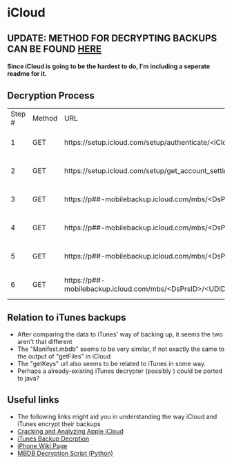 iCloud
======

UPDATE: METHOD FOR DECRYPTING BACKUPS CAN BE FOUND [HERE](http://www.elcomsoft.com/PR/recon_2013.pdf)
----------------------------------------------------------------------------------------------

<h4>Since iCloud is going to be the hardest to do, I'm including a seperate readme for it.</h4>


Decryption Process
------------------

<table>
<tr>
    <td>Step #</td>
    <td>Method</td>
    <td>URL</td>
    <td>Headers</td>
    <td>Response</td>
    <td>&nbsp;&nbsp;&nbsp;Comments&nbsp;&nbsp;&nbsp;</td>
</tr>
<tr>
    <td>1</td>
    <td>GET</td>
    <td>https://setup.icloud.com/setup/authenticate/&lt;iCloudUserName&gt;</td>
    <td>
        <table>
            <tr>
                <td>Authorization</td>
                <td>"basic&nbsp;"&nbsp;+&nbsp;base64(iCloudUserName&nbsp;+&nbsp;":"&nbsp;+&nbsp;iCloudPassword)</td>
        </table>
    </td>
    <td>DsPrsID and mmeAuthToken</td>
    <td>These values will be used for authentication in the next step</td>
</tr>
<tr>
    <td>2</td>
    <td>GET</td>
    <td>https://setup.icloud.com/setup/get_account_settings</td>
    <td>
        <table>
            <tr>
                <td>Authorization</td>
                <td>"basic&nbsp;"&nbsp;+&nbsp;base64(DsPrsID&nbsp;+&nbsp;":"&nbsp;+&nbsp;mmeAuthToken)</td>
        </table>
    <td>Info about the user</td>
    <td>This&nbsp;will&nbsp;return&nbsp;a&nbsp;NEW&nbsp;AND&nbsp;DIFFERENT&nbsp;MMEAUTHTOKEN.&nbsp;Use&nbsp;this&nbsp;new&nbsp;one&nbsp;instead&nbsp;of&nbsp;the&nbsp;one&nbsp;from&nbsp;/authenticate. It will also tell you what number should come after the "p" (partition #?) in the next urls.</td>
</tr>
<tr>
    <td>3</td>
    <td>GET</td>
    <td>https://p##-mobilebackup.icloud.com/mbs/&lt;DsPrsID&gt;/</td>
    <td>
        <table>
            <tr>
                <td>Authorization</td>
                <td>"X&#8209;MobileMe&#8209;AuthToken&nbsp;"&nbsp;+&nbsp;base64(DsPrsID&nbsp;+&nbsp;":"&nbsp;+&nbsp;mmeAuthToken)</td>
            </tr>
        </table>
    </td>
    <td>A&nbsp;list&nbsp;of&nbsp;BackupUDIDS</td>
    <td>Each&nbsp;"BackupUDID"&nbsp;represents&nbsp;a&nbsp;device&nbsp;linked&nbsp;with&nbsp;the&nbsp;account. Parse with "DeviceUDIDs" class.</td>
</tr>
<tr>
    <td>4</td>
    <td>GET</td>
    <td>https://p##-mobilebackup.icloud.com/mbs/&lt;DsPrsID&gt;/&lt;UDID&gt;</td>
    <td>
        <table>
            <tr>
                <td>Authorization</td>
                <td>"X&#8209;MobileMe&#8209;AuthToken&nbsp;"&nbsp;+&nbsp;base64(DsPrsID&nbsp;+&nbsp;":"&nbsp;+&nbsp;mmeAuthToken)</td>
            </tr>
        </table>
    </td>
    <td>Device info<br>list of backups</td>
    <td>
        Use the "Device" class to parse out the info (name, color, etc) and backups.<br>
        Choose a backup to download based on backup date and get its "snapshotID"
    </td>
</tr>
<tr>
    <td>5</td>
    <td>GET</td>
    <td>https://p##-mobilebackup.icloud.com/mbs/&lt;DsPrsID&gt;/getKeys</td>
    <td>
        <table>
            <tr>
                <td>Authorization</td>
                <td>"X&#8209;MobileMe&#8209;AuthToken&nbsp;"&nbsp;+&nbsp;base64(DsPrsID&nbsp;+&nbsp;":"&nbsp;+&nbsp;mmeAuthToken)</td>
            </tr>
        </table>
    </td>
    <td>Decryption Keys</td>
    <td>Parse these with "Keys." I have no clue how to use these yet. They are probably for decrypting the chunks</td>
</tr>
<tr>
    <td>6</td>
    <td>GET</td>
    <td>https://p##-mobilebackup.icloud.com/mbs/&lt;DsPrsID&gt;/&lt;UDID&gt;/&lt;SnapshotID&gt;</td>
    <td>
        <table>
            <tr>
                <td>Authorization</td>
                <td>"X&#8209;MobileMe&#8209;AuthToken&nbsp;"&nbsp;+&nbsp;base64(DsPrsID&nbsp;+&nbsp;":"&nbsp;+&nbsp;mmeAuthToken)</td>
            </tr>
        </table>
    </td>
    <td>File List</td>
    <td>Returns a list of chunks (files) and info about each one. These are <a href="#">Varint Encoded</a></td>
</tr>
</table>

Relation to iTunes backups
--------------------------

+ After comparing the data to iTunes' way of backing up, it seems the two aren't that different
+ The "Manifest.mbdb" seems to be very similar, if not exactly the same to the output of "getFiles" in iCloud
+ The "getKeys" url also seems to be related to iTunes in some way.
+ Perhaps a already-existing iTunes decrypter (possibly []()) could be ported to java?

Useful links
------------

+ The following links might aid you in understanding the way iCloud and iTunes encrypt their backups
+ [Cracking and Analyzing Apple iCloud](http://www.cansecwest.com/slides/2013/Cracking%20and%20Analyzing%20Apple%20iCloud.ppt)
+ [iTunes Backup Decrption](http://www.exploit-db.com/wp-content/themes/exploit/docs/19767.pdf)
+ [iPhone Wiki Page](http://theiphonewiki.com/wiki/ITunes_Backup)
+ [MBDB Decryption Script (Python)](http://code.google.com/p/iphone-dataprotection/source/browse/python_scripts/backups/backup4.py)
